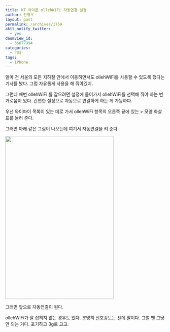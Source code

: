 ```yaml
---
title: KT 아이폰 ollehWiFi 자동연결 설정
author: 안형우
layout: post
permalink: /archives/1759
aktt_notify_twitter:
  - yes
daumview_id:
  - 36677994
categories:
  - 기타
tags:
  - iPhone
---
```

얼마 전 서울의 모든 지하철 안에서 이동하면서도 ollehWiFi를 사용할 수 있도록 했다는 기사를 봤다. 그럼 자유롭게 사용을 해 줘야겠지.

그런데 매번 ollehWiFi 를 잡으려면 설정에 들어가서 ollehWiFi를 선택해 줘야 하는 번거로움이 있다. 간편한 설정으로 자동으로 연결하게 하는 게 가능하다.

우선 와이파이 목록이 있는 데로 가서 ollehWiFi 항목의 오른쪽 끝에 있는 > 모양 화살표를 눌러 준다.

그러면 아래 같은 그림이 나오는데 여기서 자동연결을 켜 준다.

<img class="aligncenter" src="https://dl.dropbox.com/u/15546257/blog/mytory/olleh-WiFi-auto-connect.PNG" alt="" width="341" height="512" />

그러면 앞으로 자동연결이 된다.

ollehWiFi가 잘 잡히지 않는 경우도 있다. 분명히 신호강도는 센데 말이다. 그럴 땐 그냥 안 되는 거다. 포기하고 3g로 고고.
